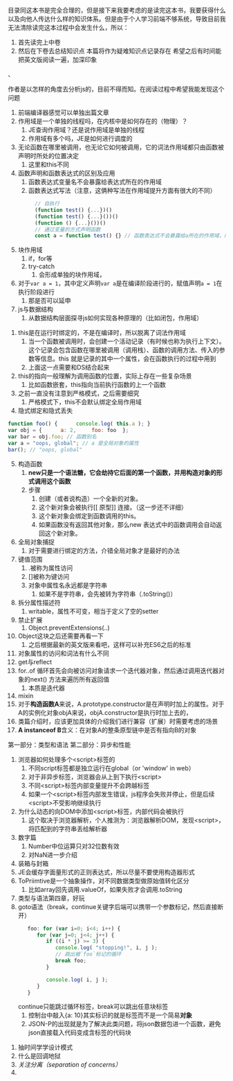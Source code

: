 目录同这本书是完全合理的，但是接下来我要考虑的是读完这本书，我要获得什么以及向他人传达什么样的知识体系。但是由于个人学习前端不够系统，导致目前我无法清除读完这本过程中会发生什么，所以：
1. 首先读完上中卷
2. 然后在下卷去总结知识点
本篇将作为疑难知识点记录存在
希望之后有时间能把英文版阅读一遍，加深印象
<!-- ------------------------------------------------------------------------------------------------------------------- -->、
作者是以怎样的角度去分析js的，目前不得而知。在阅读过程中希望我能发现这个问题
<!-- ------------------------------------------------------------------------------------------------------------------- -->

1. 前端编译器感觉可以单独出篇文章
2. 作用域是一个单独的线程吗，在内核中是如何存在的（物理）？
   1. JE查询作用域？还是说作用域是单独的线程
   2. 作用域有多个吗，JE是如何进行调度的
3. 无论函数在哪里被调用，也无论它如何被调用，它的词法作用域都只由函数被声明时所处的位置决定
   1. 这里和this不同
4. 函数声明和函数表达式的区别及应用
   1. 函数表达式变量名不会暴露给表达式所在的作用域
   2. 函数表达式写法（注意，这俩种写法在作用域提升方面有很大的不同）
      ```js
        // 自执行
        (function test() {...})()
        (function test() {...}())()
        (function () {...}())()
        // 通过变量的方式声明函数
        const a = function test() {} // 函数表达式不会暴露给a所在的作用域，所以外部访问test会ReferenceError
      ```
5. 块作用域
   1. if，for等
   2. try-catch
      1. 会形成单独的块作用域，
6. 对于`var a = 1`，其中定义声明`var a`是在编译阶段进行的，赋值声明`a = 1`在执行阶段进行
   1. 那是否可以延申
7. js与数据结构
   1. 从数据结构层面探寻js如何实现各种原理的（比如闭包，作用域）

<!-- 第一部分看完了，前面对内核的介绍挺感兴趣，后续的很多内容都是我接触过的，而且没有在浏览器（JE，编辑器）角度去介绍这些原理的实现，有点遗憾 -->

1. this是在运行时绑定的，不是在编译时，所以脱离了词法作用域
   1. 当一个函数被调用时，会创建一个活动记录（有时候也称为执行上下文）。这个记录会包含函数在哪里被调用（调用栈）、函数的调用方法、传入的参数等信息。this 就是记录的其中一个属性，会在函数执行的过程中用到
   2. 上面这一点需要和DS结合起来
2. this的指向一般理解为调用函数的位置，实际上存在一些复杂场景
   1. 比如函数嵌套，this指向当前执行函数的上一个函数
3. 之前一直没有注意到严格模式，之后需要细究
   1. 严格模式下，this不会默认绑定全局作用域
4. 隐式绑定和隐式丢失
  ```js
  function foo() {      console.log( this.a ); }  
  var obj = {      a: 2,     foo: foo  };  
  var bar = obj.foo; // 函数别名
  var a = "oops, global"; // a 是全局对象的属性
  bar(); // "oops, global"
  ```
5. 构造函数
   1. **new只是一个语法糖，它会劫持它后面的第一个函数，并用构造对象的形式调用这个函数**
   2. 步骤
      1. 创建（或者说构造）一个全新的对象。
      2. 这个新对象会被执行[[ 原型]] 连接。（这一步还不详细）
      3. 这个新对象会绑定到函数调用的this。
      4. 如果函数没有返回其他对象，那么new 表达式中的函数调用会自动返回这个新对象。
6. 全局对象捕捉
   1. 对于需要进行绑定的方法，介错全局对象才是最好的办法
7. 键值范围
   1. .被称为属性访问
   2. []被称为键访问
   3. 对象中属性名永远都是字符串
      1. 如果不是字符串，会先被转为字符串（.toString()）
8. 拆分属性描述符
   1. writable，属性不可变，相当于定义了空的setter
9. 禁止扩展
   1.  Object.preventExtensions(..)
10. Object这块之后还需要再看一下
    1.  之后根据最新的英文版来看吧，这样可以补充ES6之后的标准
11. 对象属性的访问和词法有什么不同
12. get与reflect
13. for..of 循环首先会向被访问对象请求一个迭代器对象，然后通过调用迭代器对象的next() 方法来遍历所有返回值
    1.  本质是迭代器
14. mixin
15. 对于**构造函数A**来说，A.prototype.constructor是在声明时加上的属性。对于A的实例化对象objA来说，objA.constructor是执行时加上去的，
16. 类篇介绍时，应该更加具体的介绍我们进行兼容（扩展）时需要考虑的场景
17. **A instanceof B**含义：在对象A的整条原型链中是否有指向B的对象
<!-- 先假装上篇第5、6章读完了，因为这边的基础知识我差的太多，所以先继续中篇吧，最后根据下篇进行总结，在一个知识点上耗费太多时间显得固执 -->
<!-- 第二版以安排，之后需要对英文下手，建议由于中文版阅读，因为ES6之后也存在很多改动，避免知识体系混淆 -->
<!-- 中篇目录 -->
第一部分：类型和语法
第二部分：异步和性能
<!-- start the mid part -->
1. 浏览器如何处理多个\<script\>标签的  
   1. 不同script标签都是独立运行在global（or 'window' in web）
   2. 对于非异步标签，浏览器会从上到下执行\<script\>
   3. 不同\<script\>标签内部变量提升不会跨越标签
   4. 如果一个\<script\>标签内部发生错误，js程序会失败并停止，但是后续\<script\>不受影响继续执行
2. 为什么动态的向DOM中添加\<script\>标签，内部代码会被执行
   1. 这个取决于浏览器解析，个人推测为：浏览器解析DOM，发现\<script\>，将匹配到的字符串丢给解析器
3. 数字篇
   1. Number中位运算只对32位数有效
   2. 对NaN进一步介绍
4. 装箱与封箱
5. JE会缓存字面量形式的正则表达式，所以尽量不要使用构造器形式
6. ToPriimtive是一个抽象操作，对不同数据类型做原始值转化区分
   1. 比如array回先调用.valueOf，如果失败才会调用.toString
7. 类型与语法第四章，好玩
8. goto语法（break，continue关键字后端可以携带一个参数标记，然后直接断开）
   ```js
      foo: for (var i=0; i<4; i++) {
         for (var j=0; j<4; j++) {
            if ((i * j) >= 3) {
               console.log( "stopping!", i, j );
               // 跳出被`foo`标记的循环
               break foo;
            }

            console.log( i, j );
         }
      }
   ```
   continue只能跳过循环标签，break可以跳出任意块标签
   1. 控制台中敲入{a: 10}其实标识的就是标签而不是一个简易**对象**
   2. JSON-P的出现就是为了解决此类问题，将json数据包进一个函数，避免json直接载入代码变成含标签的代码块

<!-- 开始第二部分 -->
1. 抽时间学学设计模式
2. 什么是回调地狱
3. *关注分离（separation of concerns）*
4. 